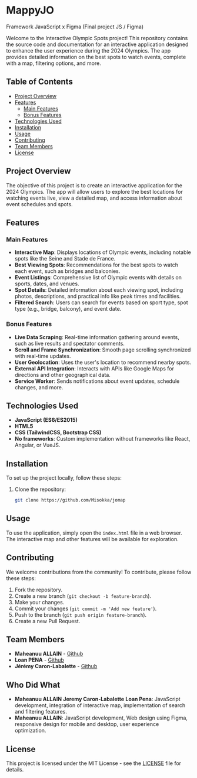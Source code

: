 # MappyJO
Framework JavaScript x Figma (Final project JS / Figma)

Welcome to the Interactive Olympic Spots project! This repository contains the source code and documentation for an interactive application designed to enhance the user experience during the 2024 Olympics. The app provides detailed information on the best spots to watch events, complete with a map, filtering options, and more.

## Table of Contents
- [Project Overview](#project-overview)
- [Features](#features)
  - [Main Features](#main-features)
  - [Bonus Features](#bonus-features)
- [Technologies Used](#technologies-used)
- [Installation](#installation)
- [Usage](#usage)
- [Contributing](#contributing)
- [Team Members](#team-members)
- [License](#license)

## Project Overview
The objective of this project is to create an interactive application for the 2024 Olympics. The app will allow users to explore the best locations for watching events live, view a detailed map, and access information about event schedules and spots.

## Features

### Main Features
- **Interactive Map**: Displays locations of Olympic events, including notable spots like the Seine and Stade de France.
- **Best Viewing Spots**: Recommendations for the best spots to watch each event, such as bridges and balconies.
- **Event Listings**: Comprehensive list of Olympic events with details on sports, dates, and venues.
- **Spot Details**: Detailed information about each viewing spot, including photos, descriptions, and practical info like peak times and facilities.
- **Filtered Search**: Users can search for events based on sport type, spot type (e.g., bridge, balcony), and event date.

### Bonus Features
- **Live Data Scraping**: Real-time information gathering around events, such as live results and spectator comments.
- **Scroll and Frame Synchronization**: Smooth page scrolling synchronized with real-time updates.
- **User Geolocation**: Uses the user's location to recommend nearby spots.
- **External API Integration**: Interacts with APIs like Google Maps for directions and other geographical data.
- **Service Worker**: Sends notifications about event updates, schedule changes, and more.

## Technologies Used
- **JavaScript (ES6/ES2015)**
- **HTML5**
- **CSS (TailwindCSS, Bootstrap CSS)**
- **No frameworks**: Custom implementation without frameworks like React, Angular, or VueJS.

## Installation
To set up the project locally, follow these steps:

1. Clone the repository:
   ```bash
   git clone https://github.com/Misokka/jomap

## Usage
To use the application, simply open the `index.html` file in a web browser. The interactive map and other features will be available for exploration.

## Contributing
We welcome contributions from the community! To contribute, please follow these steps:

1. Fork the repository.
2. Create a new branch (`git checkout -b feature-branch`).
3. Make your changes.
4. Commit your changes (`git commit -m 'Add new feature'`).
5. Push to the branch (`git push origin feature-branch`).
6. Create a new Pull Request.

## Team Members
- **Maheanuu ALLAIN** - [Github](https://github.com/Menztel)
- **Loan PENA** - [Github](https://github.com/Lolitoooo)
- **Jérémy Caron-Labalette** - [Github](https://github.com/Misokka)

## Who Did What
- **Maheanuu ALLAIN** **Jeremy Caron-Labalette** **Loan Pena**: JavaScript development, integration of interactive map, implementation of search and filtering features.
- **Maheanuu ALLAIN**: JavaScript development, Web design using Figma, responsive design for mobile and desktop, user experience optimization.

## License
This project is licensed under the MIT License - see the [LICENSE](LICENSE) file for details.

